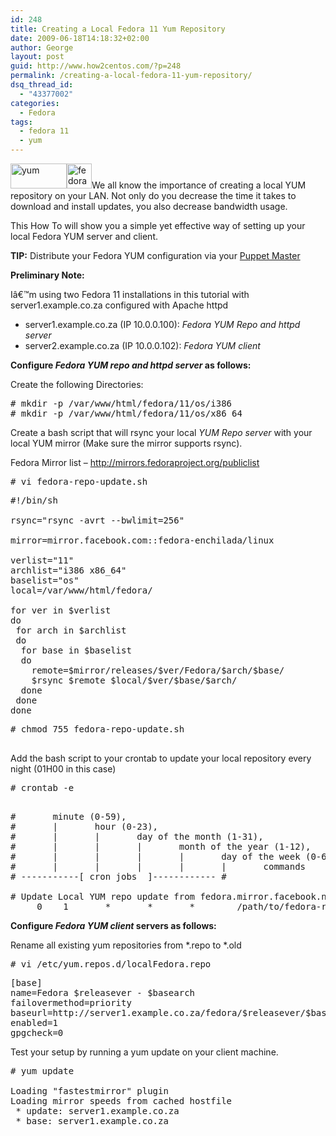 ```yaml
---
id: 248
title: Creating a Local Fedora 11 Yum Repository
date: 2009-06-18T14:18:32+02:00
author: George
layout: post
guid: http://www.how2centos.com/?p=248
permalink: /creating-a-local-fedora-11-yum-repository/
dsq_thread_id:
  - "43377002"
categories:
  - Fedora
tags:
  - fedora 11
  - yum
---
```

<img loading="lazy" class="size-full wp-image-258 alignleft" title="yum" src="http://www.how2centos.com/wp-content/uploads/2009/06/yum.png" alt="yum" width="90" height="40" /><img loading="lazy" class="size-full wp-image-235 alignleft" title="fedora" src="http://www.how2centos.com/wp-content/uploads/2009/06/fedora.gif" alt="fedora" width="40" height="40" />We all know the importance of creating a local YUM repository on your LAN. Not only do you decrease the time it takes to download and install updates, you also decrease bandwidth usage.

This How To will show you a simple yet effective way of setting up your local Fedora YUM server and client.

**TIP:** Distribute your Fedora YUM configuration via your [Puppet Master](http://www.how2centos.com/how-to-install-a-puppet-master-and-client-server-on-centos-52/)

<!--more-->

**Preliminary Note:**

Iâ€™m using two Fedora 11 installations in this tutorial with server1.example.co.za configured with Apache httpd

* server1.example.co.za (IP 10.0.0.100): _Fedora YUM Repo and httpd server_  
* server2.example.co.za (IP 10.0.0.102): _Fedora YUM client_

**Configure _Fedora YUM repo and httpd server_ as follows:**

Create the following Directories:

<pre class="toolbar:2 nums:false nums-toggle:false theme:github font:droid-sans-mono whitespace-before:1 whitespace-after:1 lang:default decode:true"># mkdir -p /var/www/html/fedora/11/os/i386
# mkdir -p /var/www/html/fedora/11/os/x86_64
</pre>

Create a bash script that will rsync your local _YUM Repo server_ with your local YUM mirror (Make sure the mirror supports rsync).

Fedora Mirror list &#8211; <http://mirrors.fedoraproject.org/publiclist>

<pre class="toolbar:2 nums:false nums-toggle:false theme:github font:droid-sans-mono whitespace-before:1 whitespace-after:1 lang:default decode:true"># vi fedora-repo-update.sh
</pre>

<pre class="brush: bash">#!/bin/sh

rsync="rsync -avrt --bwlimit=256"

mirror=mirror.facebook.com::fedora-enchilada/linux

verlist="11"
archlist="i386 x86_64"
baselist="os"
local=/var/www/html/fedora/

for ver in $verlist
do
 for arch in $archlist
 do
  for base in $baselist
  do
    remote=$mirror/releases/$ver/Fedora/$arch/$base/
    $rsync $remote $local/$ver/$base/$arch/
  done
 done
done
</pre>

<pre class="toolbar:2 nums:false nums-toggle:false theme:github font:droid-sans-mono whitespace-before:1 whitespace-after:1 lang:default decode:true"># chmod 755 fedora-repo-update.sh

</pre>

Add the bash script to your crontab to update your local repository every night (01H00 in this case)

<pre class="toolbar:2 nums:false nums-toggle:false theme:github font:droid-sans-mono whitespace-before:1 whitespace-after:1 lang:default decode:true"># crontab -e

</pre>

<pre class="brush: shell">#       minute (0-59),
#       |       hour (0-23),
#       |       |       day of the month (1-31),
#       |       |       |       month of the year (1-12),
#       |       |       |       |       day of the week (0-6 with 0=Sunday).
#       |       |       |       |       |       commands
# -----------[ cron jobs  ]------------ #

# Update Local YUM repo update from fedora.mirror.facebook.net
	 0 	  1 	  * 	  * 	  * 	   /path/to/fedora-repo-update.sh
</pre>

**Configure _Fedora YUM client_ servers as follows:**

Rename all existing yum repositories from \*.repo to \*.old

<pre class="toolbar:2 nums:false nums-toggle:false theme:github font:droid-sans-mono whitespace-before:1 whitespace-after:1 lang:default decode:true"># vi /etc/yum.repos.d/localFedora.repo
</pre>

<pre class="toolbar:2 nums:false nums-toggle:false theme:github font:droid-sans-mono whitespace-before:1 whitespace-after:1 lang:default decode:true">[base]
name=Fedora $releasever - $basearch
failovermethod=priority
baseurl=http://server1.example.co.za/fedora/$releasever/$basearch/os/
enabled=1
gpgcheck=0
</pre>

Test your setup by running a yum update on your client machine.

<pre class="toolbar:2 nums:false nums-toggle:false theme:github font:droid-sans-mono whitespace-before:1 whitespace-after:1 lang:default decode:true"># yum update

Loading "fastestmirror" plugin
Loading mirror speeds from cached hostfile
 * update: server1.example.co.za
 * base: server1.example.co.za
</pre>
